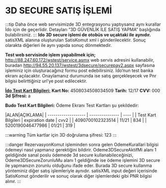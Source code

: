 # 3D SECURE SATIŞ İŞLEMİ

:::tip
Daha önce web servisimizde 3D entegrasyonu yaptıysanız aynı kurallar İdo için de geçerlidir. Detayları “3D GÜVENLİK İLE SATIŞ YAPMA” başlığında bulabilirsiniz.
:::
**Ido 3D secure işlemi de otobüs ve uçaktaki ile aynıdır.** satisXML alanına oluşturulan SatisKomut xml i gönderilecektir. Sonuç olarakta diğerleri ile aynı yapıda sonuç dönmektedir.

**Test web servisinde işlem yapabilmek için;**
http://88.247.60.172/wstest/service.asmx web servis adresini kullanabilir, buradan http://94.55.20.137/wstest/3dsecure/securepay2.aspx sayfasına işleminiz için oluşturacağınız formu post edebilirsiniz. İdo’nun test banka ekranı açılacaktır. Onaylamanız durumunda ise satış gerçekleşecek ve Pnr bilgisi belirttiğiniz url’ye post edilecektir.

**<u>İdo Test Kart Bilgileri:</u>**
**Kart No:** 4508034508034509
**Tarih:** 12/17
**CVV:** 000
**3d Şifresi:** a

**Budo Test Kart Bilgileri:**
Ödeme Ekranı Test Kartları şu şekildedir:

|ALAN|AÇIKLAMA|
| ------------------- | --------------- | ---- |
| Test Kart Bilgileri | expiration date | cvv2 |
| 4090700102323514    | 11/21           | 834  |
| 5200190046477986    | 01/21           | 319  |

:::warning
Tüm kartlar için 3D doğrulama şifresi: 123
:::

:::danger
RezervasyonKomut işleminden sonra gelen OdemeKurallari bilgisi ödemeyi nasıl yapmanız gerektiğini bildirir. Odeme3DSecureAktifMi alanı 1 geldiğinde sanal poslu ödemede 3d secure kullanabileceğinizi, Odeme3DSecureZorunluMu alanı 1 geldiğinde ise ödeme işlemini 3D secure ile yapmanızın zorunlu olduğunu ifade eder. Burada 3D secure kullanma yönteminiz diğer satış işlemleriyle aynıdır. satisXML input değeri içerisinde SatisKomut gönderilir ve sonuç olarak diğer işlemlerdeki gibi PNR bilgisi alınır.
:::
